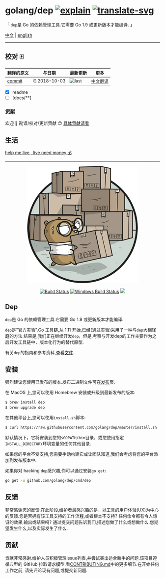 # golang/dep [![explain]][source] [![translate-svg]][translate-list]

<!-- [![size-img]][size] -->

[explain]: http://llever.com/explain.svg
[source]: https://github.com/chinanf-boy/Source-Explain
[translate-svg]: http://llever.com/translate.svg
[translate-list]: https://github.com/chinanf-boy/chinese-translate-list
[size-img]: https://packagephobia.now.sh/badge?p=Name
[size]: https://packagephobia.now.sh/result?p=Name

「 `dep`是 Go 的依赖管理工具.它需要 Go 1.9 或更新版本才能编译. 」

[中文](./readme.md) | [english](https://github.com/golang/dep)

---

## 校对 🀄️

<!-- doc-templite START generated -->
<!-- repo = 'golang/dep' -->
<!-- commit = '22125cfaa6ddc71e145b1535d4b7ee9744fefff2' -->
<!-- time = '2018-10-03' -->

| 翻译的原文 | 与日期        | 最新更新 | 更多                       |
| ---------- | ------------- | -------- | -------------------------- |
| [commit]   | ⏰ 2018-10-03 | ![last]  | [中文翻译][translate-list] |

[last]: https://img.shields.io/github/last-commit/golang/dep.svg
[commit]: https://github.com/golang/dep/tree/22125cfaa6ddc71e145b1535d4b7ee9744fefff2

<!-- doc-templite END generated -->

- [x] readme
- [ ] [docs/**]

### 贡献

欢迎 👏 勘误/校对/更新贡献 😊 [具体贡献请看](https://github.com/chinanf-boy/chinese-translate-list#贡献)

## 生活

[help me live , live need money 💰](https://github.com/chinanf-boy/live-need-money)

---

<p align="center"><img src="docs/assets/DigbyShadows.png" width="360"></p>
<p align="center">
  <a href="https://travis-ci.org/golang/dep"><img src="https://travis-ci.org/golang/dep.svg?branch=master" alt="Build Status"></img></a>
  <a href="https://ci.appveyor.com/project/golang/dep"><img src="https://ci.appveyor.com/api/projects/status/github/golang/dep?svg=true&branch=master&passingText=Windows%20-%20OK&failingText=Windows%20-%20failed&pendingText=Windows%20-%20pending" alt="Windows Build Status"></a>
  <a href="https://goreportcard.com/report/github.com/golang/dep"><img src="https://goreportcard.com/badge/github.com/golang/dep" /></a>
</p>

## Dep

`dep`是 Go 的依赖管理工具.它需要 Go 1.9 或更新版本才能编译.

`dep`是"官方实验".Go 工具链,从 1.11 开始,已经(通过实验)采用了一种与`dep`大相径庭的方法.结果是,我们正在继续开发`dep`，但是,考察与开发dep的工作主要作为之后开发工具链中，版本化行为的替代原型.

有关`dep`的指南和参考资料,查看[文件](https://golang.github.io/dep).

## 安装

强烈建议您使用已发布的版本.发布二进制文件可在[发布](https://github.com/golang/dep/releases)页.

在 MacOS 上,您可以使用 Homebrew 安装或升级到最新发布的版本:

```sh
$ brew install dep
$ brew upgrade dep
```

在其他平台上,您可以使用`install.sh`脚本:

```sh
$ curl https://raw.githubusercontent.com/golang/dep/master/install.sh | sh
```

默认情况下，它将安装到您的`$GOPATH/bin`目录，或您使用指定`INSTALL_DIRECTORY`环境变量的任何其他目录.

如果您的平台不受支持,您需要手动构建它或让团队知道,我们会考虑将您的平台添加到发布版本中.

如果你对 hacking `dep`感兴趣,你可以通过安装`go get`:

```sh
go get -u github.com/golang/dep/cmd/dep
```

## 反馈

非常感谢您的反馈.在此阶段,维护者最感兴趣的是，以工具的用户体验(UX)为中心的反馈.您是否拥有该工具支持的工作流程,或者根本不支持? 任何命令都有令人惊讶的效果,输出或结果吗? 通过提交问题告诉我们,描述您做了什么或想做什么,您期望发生什么,以及实际发生了什么.

## 贡献

贡献非常感谢.维护人员积极管理issue列表,并尝试突出适合新手的问题.该项目遵循典型的 GitHub 拉取请求模型.看[CONTRIBUTING.md](CONTRIBUTING.zh.md)中的更多细节.在开始任何工作之前, 请先评论现有问题,或提交新问题.

